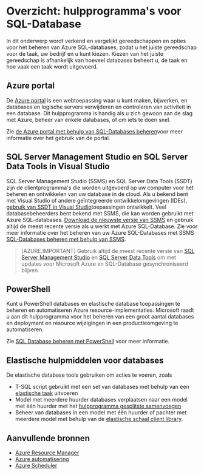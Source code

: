 <properties
    pageTitle="Overzicht: hulpprogramma's voor SQL-Database | Microsoft Azure"
    description="Vergelijkt de hulpprogramma's en opties voor het beheren van Azure SQL-Database"
    services="sql-database"
    documentationCenter=""
    authors="stevestein"
    manager="jhubbard"
    editor=""/>

<tags
    ms.service="sql-database"
    ms.workload="data-management"
    ms.tgt_pltfrm="na"
    ms.devlang="na"
    ms.topic="article"
    ms.date="10/24/2016"
    ms.author="sstein"/>

# <a name="overview-management-tools-for-sql-database"></a>Overzicht: hulpprogramma's voor SQL-Database

In dit onderwerp wordt verkend en vergelijkt gereedschappen en opties voor het beheren van Azure SQL-databases, zodat u het juiste gereedschap voor de taak, uw bedrijf en u kunt kiezen. Kiezen van het juiste gereedschap is afhankelijk van hoeveel databases beheert u, de taak en hoe vaak een taak wordt uitgevoerd.

## <a name="azure-portal"></a>Azure portal

De [Azure portal](https://portal.azure.com) is een webtoepassing waar u kunt maken, bijwerken, en databases en logische servers verwijderen en controleren van activiteit in een database. Dit hulpprogramma is handig als u zich gewoon aan de slag met Azure, beheer van enkele databases, of om iets te doen snel.

Zie [de Azure portal met behulp van SQL-Databases beheren](sql-database-manage-portal.md)voor meer informatie over het gebruik van de portal.

## <a name="sql-server-management-studio-and-sql-server-data-tools-in-visual-studio"></a>SQL Server Management Studio en SQL Server Data Tools in Visual Studio

SQL Server Management Studio (SSMS) en SQL Server Data Tools (SSDT) zijn de clientprogramma's die worden uitgevoerd op uw computer voor het beheren en ontwikkelen van uw database in de cloud. Als u bekend bent met Visual Studio of andere geïntegreerde ontwikkelomgevingen (IDEs), [gebruik van SSDT in Visual Studio](https://msdn.microsoft.com/library/mt204009.aspx)toepassingen ontwikkelt. Veel databasebeheerders bent bekend met SSMS, die kan worden gebruikt met Azure SQL-databases. [Download de nieuwste versie van SSMS](https://msdn.microsoft.com/library/mt238290) en gebruik altijd de meest recente versie als u werkt met Azure SQL-Database. Zie voor meer informatie over het beheren van uw Azure SQL-Databases met SSMS [SQL-Databases beheren met behulp van SSMS](sql-database-manage-azure-ssms.md).

> [AZURE.IMPORTANT] Gebruik altijd de meest recente versie van [SQL Server Management Studio](https://msdn.microsoft.com/library/mt238290) en [SQL Server Data Tools](https://msdn.microsoft.com/library/mt204009.aspx) om met updates voor Microsoft Azure en SQL-Database gesynchroniseerd blijven.


## <a name="powershell"></a>PowerShell

Kunt u PowerShell databases en elastische database toepassingen te beheren en automatiseren Azure resource-implementaties. Microsoft raadt u aan dit hulpprogramma voor het beheren van een groot aantal databases en deployment en resource wijzigingen in een productieomgeving te automatiseren.

Zie [SQL Database beheren met PowerShell](sql-database-manage-powershell.md) voor meer informatie.

## <a name="elastic-database-tools"></a>Elastische hulpmiddelen voor databases
De elastische database tools gebruiken om acties te voeren, zoals 

* T-SQL script gebruikt met een set van databases met behulp van een [elastische taak](sql-database-elastic-jobs-overview.md) uitvoeren
* Model met meerdere huurder databases verplaatsen naar een model met één huurder met het [hulpprogramma gesplitste samenvoegen](sql-database-elastic-scale-overview-split-and-merge.md)
* Beheer van databases in een model met één huurder of pachter met meerdere model met behulp van de [elastische schaal client library](sql-database-elastic-database-client-library.md).
 

## <a name="additional-resources"></a>Aanvullende bronnen

- [Azure Resource Manager](https://azure.microsoft.com/features/resource-manager/)
- [Azure automatisering](https://azure.microsoft.com/documentation/services/automation/)
- [Azure Scheduler](https://azure.microsoft.com/documentation/services/scheduler/)